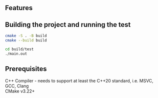 ## Features

## Building the project and running the test
```bash
cmake -S . -B build
cmake --build build

cd build/test
./main.out
```

## Prerequisites
C++ Compiler - needs to support at least the C++20 standard, i.e. MSVC, GCC, Clang  
CMake v3.22+
